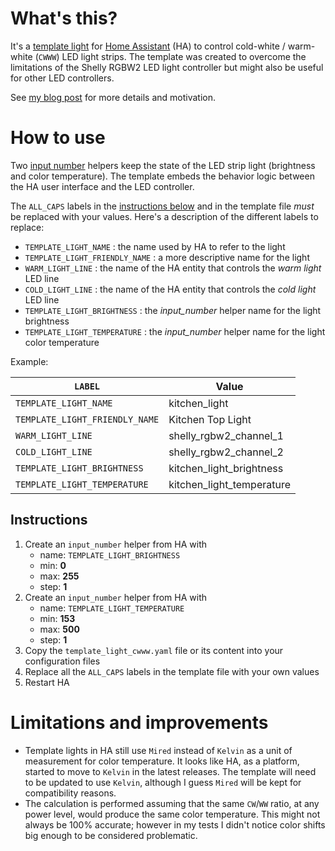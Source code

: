 # What's this?

It's a [template light](https://www.home-assistant.io/integrations/light.template) for [Home Assistant](https://www.home-assistant.io) (HA) to control cold-white / warm-white (`CWWW`) LED light strips. The template was created to overcome the limitations of the Shelly RGBW2 LED light controller but might also be useful for other LED controllers.

See [my blog post](https://www.fvg.io/blog/F49AAB/home-assistant-cwww-led-light-template) for more details and motivation.

# How to use

Two [input number](https://www.home-assistant.io/integrations/input_number) helpers keep the state of the LED strip light (brightness and color temperature).
The template embeds the behavior logic between the HA user interface and the LED controller.

The `ALL_CAPS` labels in the [instructions below](#instructions) and in the template file _must_ be replaced with your values.
Here's a description of the different labels to replace:

- `TEMPLATE_LIGHT_NAME` : the name used by HA to refer to the light
- `TEMPLATE_LIGHT_FRIENDLY_NAME` : a more descriptive name for the light
- `WARM_LIGHT_LINE` : the name of the HA entity that controls the _warm light_ LED line
- `COLD_LIGHT_LINE` : the name of the HA entity that controls the _cold light_ LED line
- `TEMPLATE_LIGHT_BRIGHTNESS` : the _input_number_ helper name for the light brightness
- `TEMPLATE_LIGHT_TEMPERATURE` : the _input_number_ helper name for the light color temperature

Example:

 `LABEL` | Value 
 --- | --- 
 `TEMPLATE_LIGHT_NAME` | kitchen_light
 `TEMPLATE_LIGHT_FRIENDLY_NAME` | Kitchen Top Light
 `WARM_LIGHT_LINE` | shelly_rgbw2_channel_1
 `COLD_LIGHT_LINE` | shelly_rgbw2_channel_2
 `TEMPLATE_LIGHT_BRIGHTNESS` | kitchen_light_brightness
 `TEMPLATE_LIGHT_TEMPERATURE` | kitchen_light_temperature
 
## Instructions

1. Create an `input_number` helper from HA with
   - name: `TEMPLATE_LIGHT_BRIGHTNESS`
   - min: **0**
   - max: **255**
   - step: **1**
2. Create an `input_number` helper from HA with
   - name: `TEMPLATE_LIGHT_TEMPERATURE`
   - min: **153**
   - max: **500**
   - step: **1**
3. Copy the `template_light_cwww.yaml` file or its content into your configuration files
4. Replace all the `ALL_CAPS` labels in the template file with your own values
5. Restart HA


# Limitations and improvements

- Template lights in HA still use `Mired` instead of `Kelvin` as a unit of measurement for color temperature. It looks like HA, as a platform, started to move to `Kelvin` in the latest releases. The template will need to be updated to use `Kelvin`, although I guess `Mired` will be kept for compatibility reasons.
- The calculation is performed assuming that the same `CW`/`WW` ratio, at any power level, would produce the same color temperature. This might not always be 100% accurate; however in my tests I didn't notice color shifts big enough to be considered problematic.
